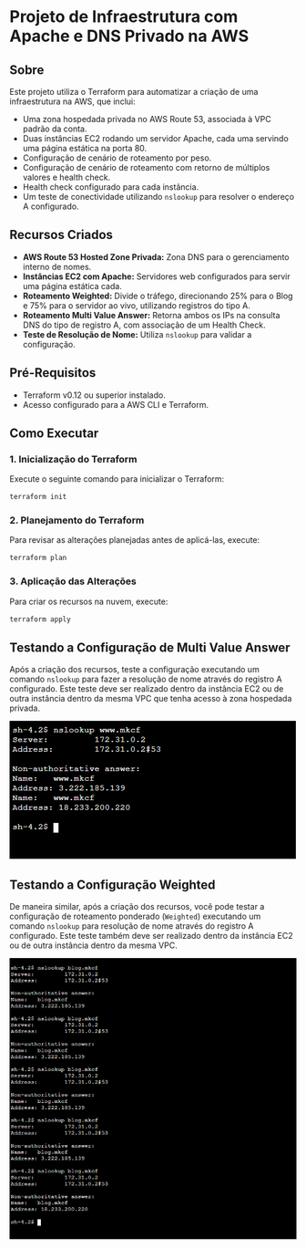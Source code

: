 # Projeto de Infraestrutura com Apache e DNS Privado na AWS

## Sobre
Este projeto utiliza o Terraform para automatizar a criação de uma infraestrutura na AWS, que inclui:
- Uma zona hospedada privada no AWS Route 53, associada à VPC padrão da conta.
- Duas instâncias EC2 rodando um servidor Apache, cada uma servindo uma página estática na porta 80.
- Configuração de cenário de roteamento por peso.
- Configuração de cenário de roteamento com retorno de múltiplos valores e health check.
- Health check configurado para cada instância.
- Um teste de conectividade utilizando `nslookup` para resolver o endereço A configurado.

## Recursos Criados
- **AWS Route 53 Hosted Zone Privada:** Zona DNS para o gerenciamento interno de nomes.
- **Instâncias EC2 com Apache:** Servidores web configurados para servir uma página estática cada.
- **Roteamento Weighted:** Divide o tráfego, direcionando 25% para o Blog e 75% para o servidor ao vivo, utilizando registros do tipo A.
- **Roteamento Multi Value Answer:** Retorna ambos os IPs na consulta DNS do tipo de registro A, com associação de um Health Check.
- **Teste de Resolução de Nome:** Utiliza `nslookup` para validar a configuração.

## Pré-Requisitos
- Terraform v0.12 ou superior instalado.
- Acesso configurado para a AWS CLI e Terraform.

## Como Executar

### 1. Inicialização do Terraform
Execute o seguinte comando para inicializar o Terraform:
```bash
terraform init
```

### 2. Planejamento do Terraform
Para revisar as alterações planejadas antes de aplicá-las, execute:
```bash
terraform plan
```

### 3. Aplicação das Alterações
Para criar os recursos na nuvem, execute:
```bash
terraform apply
```

## Testando a Configuração de Multi Value Answer

Após a criação dos recursos, teste a configuração executando um comando `nslookup` para fazer a resolução de nome através do registro A configurado. Este teste deve ser realizado dentro da instância EC2 ou de outra instância dentro da mesma VPC que tenha acesso à zona hospedada privada.

![Teste com Multi Value Answer](test_curl_multivalue_answer.png)

## Testando a Configuração Weighted

De maneira similar, após a criação dos recursos, você pode testar a configuração de roteamento ponderado (`Weighted`) executando um comando `nslookup` para resolução de nome através do registro A configurado. Este teste também deve ser realizado dentro da instância EC2 ou de outra instância dentro da mesma VPC.

![Teste com Weighted](test_curl_weighted_answer.png)
